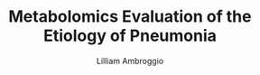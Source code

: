 ---
author: Lilliam Ambroggio
funder: National Institutes of Health (US)
layout: grant
link:
- https://www.niaid.nih.gov/sites/default/files/K01-Lilliam-Ambroggio-Application.pdf
- https://www.niaid.nih.gov/sites/default/files/K01-Lilliam-Ambroggio-Summary-Statement.pdf
link_name:
- Proposal
- Summary Statement
program: K01
status: funded
title: Metabolomics Evaluation of the Etiology of Pneumonia
year: 2016
---